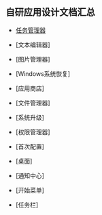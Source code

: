 ## 自研应用设计文档汇总

- [任务管理器](https://github.com/openthos/systemui-analysis/blob/master/LJH/%E4%BB%BB%E5%8A%A1%E7%AE%A1%E7%90%86%E5%99%A8%E8%AE%BE%E8%AE%A1%E5%AE%9E%E7%8E%B0%E6%96%87%E6%A1%A3.md)

- [文本编辑器]

- [图片管理器]

- [Windows系统恢复]

- [应用商店]

- [文件管理器]

- [系统升级]

- [权限管理器]

- [首次配置]

- [桌面]

- [通知中心]

- [开始菜单]

- [任务栏]
